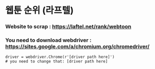 # 웹툰 순위 (라프텔)

### Website to scrap : https://laftel.net/rank/webtoon
### You need to download webdriver : https://sites.google.com/a/chromium.org/chromedriver/

```
driver = webdriver.Chrome(r'[driver path here]')
# you need to change that: [driver path here]
```
